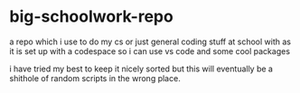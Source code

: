 # big-schoolwork-repo
a repo which i use to do my cs or just general coding stuff at school with as it is set up with a codespace so i can use vs code and some cool packages

i have tried my best to keep it nicely sorted but this will eventually be a shithole of random scripts in the wrong place.

